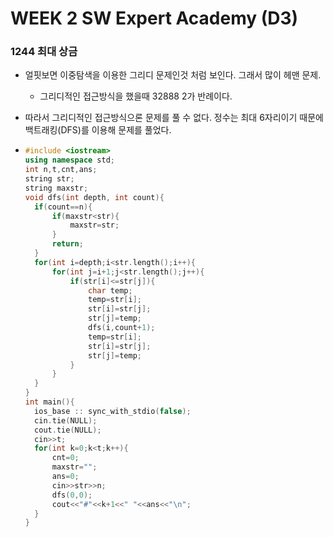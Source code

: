# WEEK 2 SW Expert Academy (D3)

### 1244 최대 상금

- 얼핏보면 이중탐색을 이용한 그리디 문제인것 처럼 보인다. 그래서 많이 헤맨 문제.
  - 그리디적인 접근방식을 했을때 32888 2가 반례이다.

- 따라서 그리디적인 접근방식으론 문제를 풀 수 없다. 정수는 최대 6자리이기 때문에 백트래킹(DFS)를 이용해 문제를 풀었다.

- ```C++
  #include <iostream>
  using namespace std;
  int n,t,cnt,ans;
  string str;
  string maxstr;
  void dfs(int depth, int count){
  	if(count==n){
  		if(maxstr<str){
  			maxstr=str;
  		}
  		return;
  	}
  	for(int i=depth;i<str.length();i++){
  		for(int j=i+1;j<str.length();j++){
  			if(str[i]<=str[j]){
  				char temp;
  				temp=str[i];
  				str[i]=str[j];
  				str[j]=temp;
  				dfs(i,count+1);
  				temp=str[i];
  				str[i]=str[j];
  				str[j]=temp;
  			}
  		}
  	}
  }
  int main(){
  	ios_base :: sync_with_stdio(false);
  	cin.tie(NULL);
  	cout.tie(NULL);
  	cin>>t;
  	for(int k=0;k<t;k++){
  		cnt=0;
  		maxstr="";
  		ans=0;
  		cin>>str>>n;
  		dfs(0,0);
  		cout<<"#"<<k+1<<" "<<ans<<"\n";	
  	}
  } 
  ```



